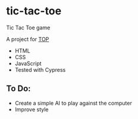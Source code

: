 # tic-tac-toe
Tic Tac Toe game

A project for [TOP](https://www.theodinproject.com/courses/javascript/lessons/tic-tac-toe-javascript)

- HTML
- CSS
- JavaScript
- Tested with Cypress


## To Do:
- Create a simple AI to play against the computer
- Improve style
